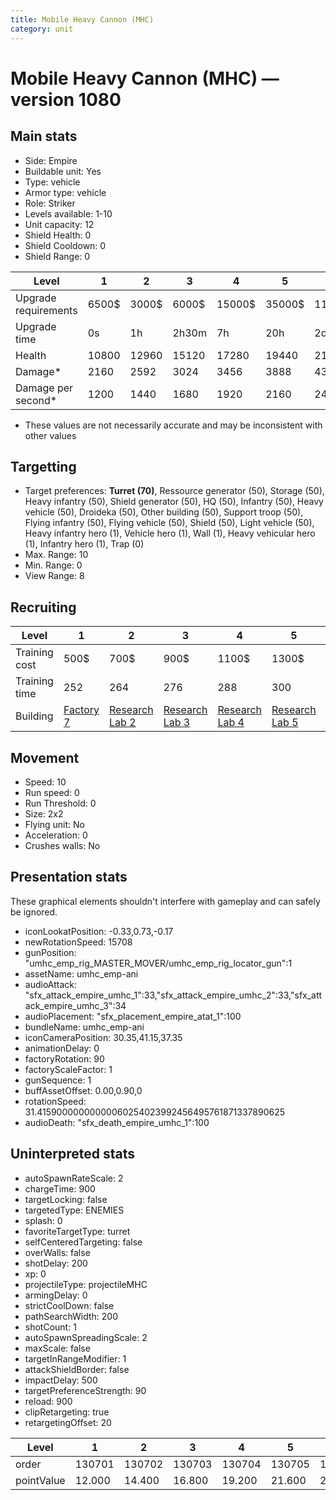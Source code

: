 ```yaml
---
title: Mobile Heavy Cannon (MHC)
category: unit
---
```


# Mobile Heavy Cannon (MHC) — version 1080

## Main stats

  * Side: Empire
  * Buildable unit: Yes
  * Type: vehicle
  * Armor type: vehicle
  * Role: Striker
  * Levels available: 1-10
  * Unit capacity: 12
  * Shield Health: 0
  * Shield Cooldown: 0
  * Shield Range: 0

|Level               |1    |2    |3    |4     |5     |6      |7      |8      |9       |10      |
|--------------------|-----|-----|-----|------|------|-------|-------|-------|--------|--------|
|Upgrade requirements|6500$|3000$|6000$|15000$|35000$|115000$|200000$|385000$|1250000$|2250000$|
|Upgrade time        |0s   |1h   |2h30m|7h    |20h   |2d12h  |4d     |6d     |1w1d    |1w5d    |
|Health              |10800|12960|15120|17280 |19440 |21600  |23760  |25920  |28080   |32400   |
|Damage*             |2160 |2592 |3024 |3456  |3888  |4320   |4752   |5184   |5616    |6480    |
|Damage per second*  |1200 |1440 |1680 |1920  |2160  |2400   |2640   |2880   |3120    |3600    |

* These values are not necessarily accurate and may be inconsistent with other values

## Targetting

  * Target preferences: **Turret (70)**, Ressource generator (50), Storage (50), Heavy infantry (50), Shield generator (50), HQ (50), Infantry (50), Heavy vehicle (50), Droideka (50), Other building (50), Support troop (50), Flying infantry (50), Flying vehicle (50), Shield (50), Light vehicle (50), Heavy infantry hero (1), Vehicle hero (1), Wall (1), Heavy vehicular hero (1), Infantry hero (1), Trap (0)
  * Max. Range: 10
  * Min. Range: 0
  * View Range: 8

## Recruiting

|Level        |1                              |2                                      |3                                      |4                                      |5                                      |6                                      |7                                      |8                                      |9                                      |10                                      |
|-------------|-------------------------------|---------------------------------------|---------------------------------------|---------------------------------------|---------------------------------------|---------------------------------------|---------------------------------------|---------------------------------------|---------------------------------------|----------------------------------------|
|Training cost|500$                           |700$                                   |900$                                   |1100$                                  |1300$                                  |1500$                                  |1700$                                  |2400$                                  |2700$                                  |3000$                                   |
|Training time|252                            |264                                    |276                                    |288                                    |300                                    |312                                    |324                                    |336                                    |348                                    |360                                     |
|Building     |[Factory 7](empireFactory.html)|[Research Lab 2](empireOffenseLab.html)|[Research Lab 3](empireOffenseLab.html)|[Research Lab 4](empireOffenseLab.html)|[Research Lab 5](empireOffenseLab.html)|[Research Lab 6](empireOffenseLab.html)|[Research Lab 7](empireOffenseLab.html)|[Research Lab 8](empireOffenseLab.html)|[Research Lab 9](empireOffenseLab.html)|[Research Lab 10](empireOffenseLab.html)|

## Movement

  * Speed: 10
  * Run speed: 0
  * Run Threshold: 0
  * Size: 2x2
  * Flying unit: No
  * Acceleration: 0
  * Crushes walls: No

## Presentation stats

These graphical elements shouldn't interfere with gameplay and can safely be ignored.

  * iconLookatPosition: -0.33,0.73,-0.17
  * newRotationSpeed: 15708
  * gunPosition: "umhc_emp_rig_MASTER_MOVER/umhc_emp_rig_locator_gun":1
  * assetName: umhc_emp-ani
  * audioAttack: "sfx_attack_empire_umhc_1":33,"sfx_attack_empire_umhc_2":33,"sfx_attack_empire_umhc_3":34
  * audioPlacement: "sfx_placement_empire_atat_1":100
  * bundleName: umhc_emp-ani
  * iconCameraPosition: 30.35,41.15,37.35
  * animationDelay: 0
  * factoryRotation: 90
  * factoryScaleFactor: 1
  * gunSequence: 1
  * buffAssetOffset: 0.00,0.90,0
  * rotationSpeed: 31.41590000000000060254023992456495761871337890625
  * audioDeath: "sfx_death_empire_umhc_1":100

## Uninterpreted stats

  * autoSpawnRateScale: 2
  * chargeTime: 900
  * targetLocking: false
  * targetedType: ENEMIES
  * splash: 0
  * favoriteTargetType: turret
  * selfCenteredTargeting: false
  * overWalls: false
  * shotDelay: 200
  * xp: 0
  * projectileType: projectileMHC
  * armingDelay: 0
  * strictCoolDown: false
  * pathSearchWidth: 200
  * shotCount: 1
  * autoSpawnSpreadingScale: 2
  * maxScale: false
  * targetInRangeModifier: 1
  * attackShieldBorder: false
  * impactDelay: 500
  * targetPreferenceStrength: 90
  * reload: 900
  * clipRetargeting: true
  * retargetingOffset: 20

|Level     |1     |2     |3     |4     |5     |6     |7     |8     |9     |10    |
|----------|------|------|------|------|------|------|------|------|------|------|
|order     |130701|130702|130703|130704|130705|130706|130707|130708|130709|130710|
|pointValue|12.000|14.400|16.800|19.200|21.600|24.000|26.400|28.800|31.200|36.000|

